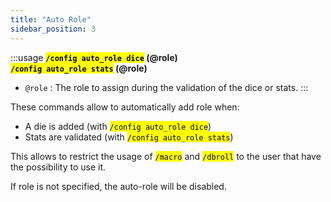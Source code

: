```yaml
---
title: "Auto Role"
sidebar_position: 3
---
```


:::usage
**<mark>`/config auto_role dice`</mark> (@role)**  
**<mark>`/config auto_role stats`</mark> (@role)**
- `@role` : The role to assign during the validation of the dice or stats.
:::

These commands allow to automatically add role when:
- A die is added (with <mark>`/config auto_role dice`</mark>)
- Stats are validated (with <mark>`/config auto_role stats`</mark>)

This allows to restrict the usage of <mark>`/macro`</mark> and <mark>`/dbroll`</mark> to the user that have the possibility to use it.

If role is not specified, the auto-role will be disabled.